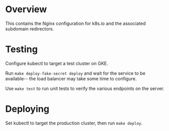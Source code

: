 Overview
====
This contains the Nginx configuration for k8s.io and the associated subdomain
redirectors.

Testing
====
Configure kubectl to target a test cluster on GKE.

Run `make deploy-fake-secret deploy` and wait for the service to be available--
the load balancer may take some time to configure.

Use `make test` to run unit tests to verify the various endpoints on the server.

Deploying
===
Set kubectl to target the production cluster, then run `make deploy`.
